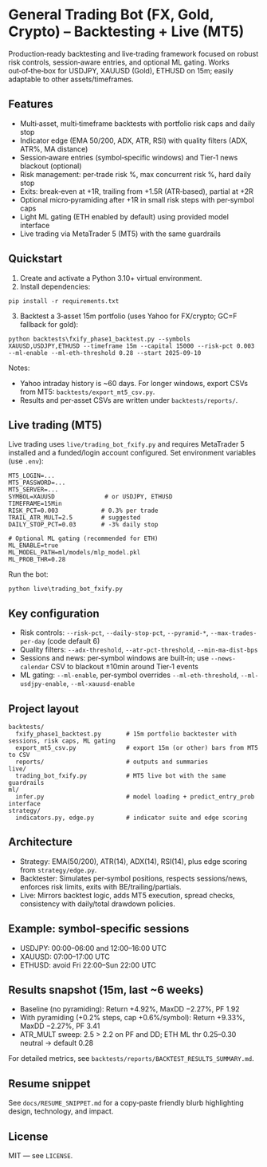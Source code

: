 # General Trading Bot (FX, Gold, Crypto) – Backtesting + Live (MT5)

Production‑ready backtesting and live‑trading framework focused on robust risk controls, session‑aware entries, and optional ML gating. Works out‑of‑the‑box for USDJPY, XAUUSD (Gold), ETHUSD on 15m; easily adaptable to other assets/timeframes.

## Features

- Multi‑asset, multi‑timeframe backtests with portfolio risk caps and daily stop
- Indicator edge (EMA 50/200, ADX, ATR, RSI) with quality filters (ADX, ATR%, MA distance)
- Session‑aware entries (symbol‑specific windows) and Tier‑1 news blackout (optional)
- Risk management: per‑trade risk %, max concurrent risk %, hard daily stop
- Exits: break‑even at +1R, trailing from +1.5R (ATR‑based), partial at +2R
- Optional micro‑pyramiding after +1R in small risk steps with per‑symbol caps
- Light ML gating (ETH enabled by default) using provided model interface
- Live trading via MetaTrader 5 (MT5) with the same guardrails

## Quickstart

1) Create and activate a Python 3.10+ virtual environment.
2) Install dependencies:

```
pip install -r requirements.txt
```

3) Backtest a 3‑asset 15m portfolio (uses Yahoo for FX/crypto; GC=F fallback for gold):

```
python backtests\fxify_phase1_backtest.py --symbols XAUUSD,USDJPY,ETHUSD --timeframe 15m --capital 15000 --risk-pct 0.003 --ml-enable --ml-eth-threshold 0.28 --start 2025-09-10
```

Notes:
- Yahoo intraday history is ~60 days. For longer windows, export CSVs from MT5: `backtests/export_mt5_csv.py`.
- Results and per‑asset CSVs are written under `backtests/reports/`.

## Live trading (MT5)

Live trading uses `live/trading_bot_fxify.py` and requires MetaTrader 5 installed and a funded/login account configured. Set environment variables (use `.env`):

```
MT5_LOGIN=...
MT5_PASSWORD=...
MT5_SERVER=...
SYMBOL=XAUUSD              # or USDJPY, ETHUSD
TIMEFRAME=15Min
RISK_PCT=0.003            # 0.3% per trade
TRAIL_ATR_MULT=2.5        # suggested
DAILY_STOP_PCT=0.03       # -3% daily stop

# Optional ML gating (recommended for ETH)
ML_ENABLE=true
ML_MODEL_PATH=ml/models/mlp_model.pkl
ML_PROB_THR=0.28
```

Run the bot:

```
python live\trading_bot_fxify.py
```

## Key configuration

- Risk controls: `--risk-pct`, `--daily-stop-pct`, `--pyramid-*`, `--max-trades-per-day` (code default 6)
- Quality filters: `--adx-threshold`, `--atr-pct-threshold`, `--min-ma-dist-bps`
- Sessions and news: per‑symbol windows are built‑in; use `--news-calendar` CSV to blackout ±10min around Tier‑1 events
- ML gating: `--ml-enable`, per‑symbol overrides `--ml-eth-threshold`, `--ml-usdjpy-enable`, `--ml-xauusd-enable`

## Project layout

```
backtests/
  fxify_phase1_backtest.py       # 15m portfolio backtester with sessions, risk caps, ML gating
  export_mt5_csv.py              # export 15m (or other) bars from MT5 to CSV
  reports/                       # outputs and summaries
live/
  trading_bot_fxify.py           # MT5 live bot with the same guardrails
ml/
  infer.py                       # model loading + predict_entry_prob interface
strategy/
  indicators.py, edge.py         # indicator suite and edge scoring
```

## Architecture

- Strategy: EMA(50/200), ATR(14), ADX(14), RSI(14), plus edge scoring from `strategy/edge.py`.
- Backtester: Simulates per‑symbol positions, respects sessions/news, enforces risk limits, exits with BE/trailing/partials.
- Live: Mirrors backtest logic, adds MT5 execution, spread checks, consistency with daily/total drawdown policies.

## Example: symbol‑specific sessions

- USDJPY: 00:00–06:00 and 12:00–16:00 UTC
- XAUUSD: 07:00–17:00 UTC
- ETHUSD: avoid Fri 22:00–Sun 22:00 UTC

## Results snapshot (15m, last ~6 weeks)

- Baseline (no pyramiding): Return +4.92%, MaxDD −2.27%, PF 1.92
- With pyramiding (+0.2% steps, cap +0.6%/symbol): Return +9.33%, MaxDD −2.27%, PF 3.41
- ATR_MULT sweep: 2.5 > 2.2 on PF and DD; ETH ML thr 0.25–0.30 neutral → default 0.28

For detailed metrics, see `backtests/reports/BACKTEST_RESULTS_SUMMARY.md`.

## Resume snippet

See `docs/RESUME_SNIPPET.md` for a copy‑paste friendly blurb highlighting design, technology, and impact.

## License

MIT — see `LICENSE`.
